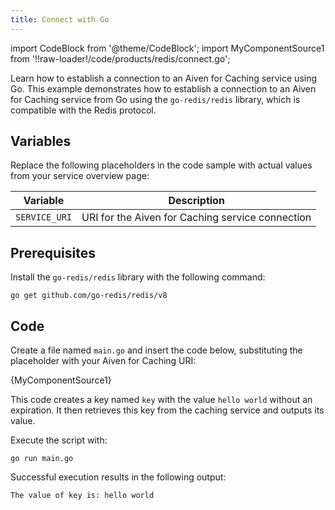 ```yaml
---
title: Connect with Go
---
```

import CodeBlock from '@theme/CodeBlock';
import MyComponentSource1 from '!!raw-loader!/code/products/redis/connect.go';

Learn how to establish a connection to an Aiven for Caching service using Go.
This example demonstrates how to establish a connection to an Aiven for Caching service
from Go using the `go-redis/redis` library, which is compatible with the Redis protocol.

## Variables

Replace the following placeholders in the code sample with actual values
from your service overview page:

| Variable    | Description                                                  |
| ----------- | ------------------------------------------------------------ |
| `SERVICE_URI` | URI for the Aiven for Caching service connection |

## Prerequisites

Install the `go-redis/redis` library with the following command:

```shell
go get github.com/go-redis/redis/v8
```

## Code

Create a file named `main.go` and insert the code below, substituting the placeholder
with your Aiven for Caching URI:

<CodeBlock language='go'>{MyComponentSource1}</CodeBlock>

This code creates a key named `key` with the value `hello world` without an expiration.
It then retrieves this key from the caching service and outputs its value.

Execute the script with:

```shell
go run main.go
```

Successful execution results in the following output:

```plaintext
The value of key is: hello world
```
